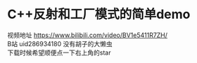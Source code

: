 # C++反射和工厂模式的简单demo  
视频地址 https://www.bilibili.com/video/BV1e5411R7ZH/  
B站 uid286934180 没有胡子的大懒虫  
下载时候希望顺便点一下右上角的star  

